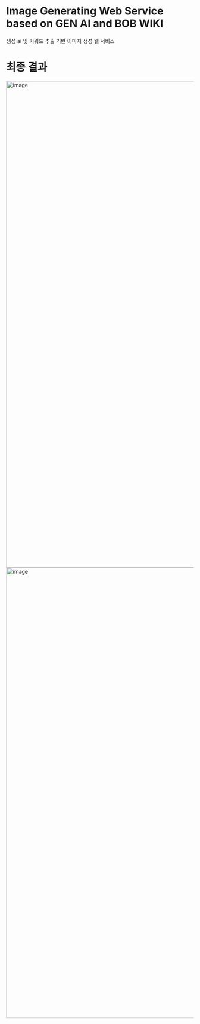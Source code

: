 # Image Generating Web Service based on GEN AI and BOB WIKI
생성 ai 및 키워드 추출 기반 이미지 생성 웹 서비스
# 최종 결과
<img width="1304" alt="image" src="https://github.com/limjung99/bob_hackerton/assets/81519350/3f000afe-76f3-4d38-baa7-434d2ff300f9">
<img width="1207" alt="image" src="https://github.com/limjung99/bob_hackerton/assets/81519350/dc05c928-6558-48c5-963e-15b3641d5f67">
